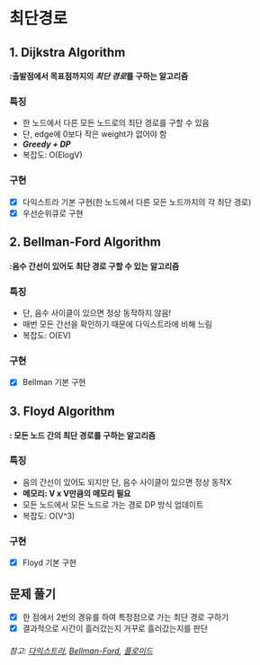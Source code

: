 # 최단경로

## 1. Dijkstra Algorithm
#### :출발점에서 목표점까지의 ***최단 경로***를 구하는 알고리즘

### 특징
- 한 노드에서 다른 모든 노드로의 최단 경로를 구할 수 있음
- 단, edge에 0보다 작은 weight가 없어야 함
- **_Greedy + DP_**
- 복잡도: O(ElogV)

####
### 구현
- [x] 다익스트라 기본 구현(한 노드에서 다른 모든 노드까지의 각 최단 경로)
- [x] 우선순위큐로 구현

## 2. Bellman-Ford Algorithm
#### :음수 간선이 있어도 최단 경로 구할 수 있는 알고리즘

### 특징
- 단, 음수 사이클이 있으면 정상 동작하지 않음!
- 매번 모든 간선을 확인하기 때문에 다익스트라에 비해 느림
- 복잡도: O(EV)

####
### 구현
- [x] Bellman 기본 구현

## 3. Floyd Algorithm
#### : 모든 노드 간의 최단 경로를 구하는 알고리즘

### 특징
- 음의 간선이 있어도 되지만 단, 음수 사이클이 있으면 정상 동작X
- **메모리: V x V만큼의 메모리 필요**
- 모든 노드에서 모든 노드로 가는 경로 DP 방식 업데이트
- 복잡도: O(V^3)

####
### 구현
- [x] Floyd 기본 구현


## 문제 풀기
- [x] 한 점에서 2번의 경유를 하여 특정점으로 가는 최단 경로 구하기
- [x] 결과적으로 시간이 흘러갔는지 거꾸로 흘러갔는지를 판단

###### 참고: [다익스트라](https://harimms.tistory.com/279), [Bellman-Ford](https://harimms.tistory.com/280), [플로이드](https://harimms.tistory.com/281)  